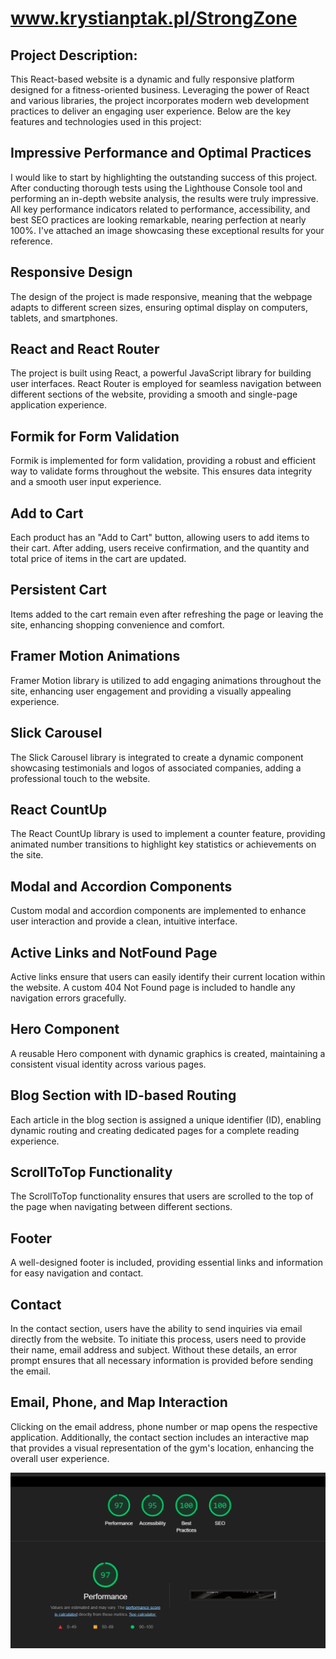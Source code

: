 # www.krystianptak.pl/StrongZone
## Project Description:
This React-based website is a dynamic and fully responsive platform designed for a fitness-oriented business. Leveraging the power of React and various libraries, the project incorporates modern web development practices to deliver an engaging user experience. Below are the key features and technologies used in this project:


## **Impressive Performance and Optimal Practices**
I would like to start by highlighting the outstanding success of this project. After conducting thorough tests using the Lighthouse Console tool and performing an in-depth website analysis, the results were truly impressive. All key performance indicators related to performance, accessibility, and best SEO practices are looking remarkable, nearing perfection at nearly 100%. I've attached an image showcasing these exceptional results for your reference.

## **Responsive Design**
The design of the project is made responsive, meaning that the webpage adapts to different screen sizes, ensuring optimal display on computers, tablets, and smartphones.

## **React and React Router**
The project is built using React, a powerful JavaScript library for building user interfaces.
React Router is employed for seamless navigation between different sections of the website, providing a smooth and single-page application experience.

## **Formik for Form Validation**
Formik is implemented for form validation, providing a robust and efficient way to validate forms throughout the website. This ensures data integrity and a smooth user input experience.

## **Add to Cart**
Each product has an "Add to Cart" button, allowing users to add items to their cart. After adding, users receive confirmation, and the quantity and total price of items in the cart are updated.

## **Persistent Cart**
Items added to the cart remain even after refreshing the page or leaving the site, enhancing shopping convenience and comfort.

## **Framer Motion Animations**
Framer Motion library is utilized to add engaging animations throughout the site, enhancing user engagement and providing a visually appealing experience.

## **Slick Carousel**
The Slick Carousel library is integrated to create a dynamic component showcasing testimonials and logos of associated companies, adding a professional touch to the website.

## **React CountUp**
The React CountUp library is used to implement a counter feature, providing animated number transitions to highlight key statistics or achievements on the site.

## **Modal and Accordion Components**
Custom modal and accordion components are implemented to enhance user interaction and provide a clean, intuitive interface.

## **Active Links and NotFound Page**
Active links ensure that users can easily identify their current location within the website.
A custom 404 Not Found page is included to handle any navigation errors gracefully.

## **Hero Component**
A reusable Hero component with dynamic graphics is created, maintaining a consistent visual identity across various pages.

## **Blog Section with ID-based Routing**
Each article in the blog section is assigned a unique identifier (ID), enabling dynamic routing and creating dedicated pages for a complete reading experience.

## **ScrollToTop Functionality**
The ScrollToTop functionality ensures that users are scrolled to the top of the page when navigating between different sections.

## **Footer**
A well-designed footer is included, providing essential links and information for easy navigation and contact.

## **Contact**
In the contact section, users have the ability to send inquiries via email directly from the website. To initiate this process, users need to provide their name, email address and subject. Without these details, an error prompt ensures that all necessary information is provided before sending the email.

## **Email, Phone, and Map Interaction**
Clicking on the email address, phone number or map opens the respective application. Additionally, the contact section includes an interactive map that provides a visual representation of the gym's location, enhancing the overall user experience.


<p align="center">
<img src="lighthouse1.png">
</p>
